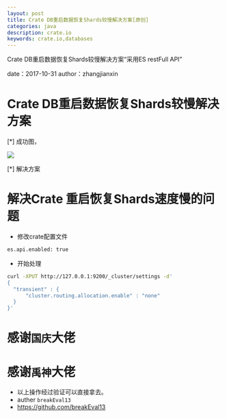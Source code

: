 ```yaml
---
layout: post
title: Crate DB重启数据恢复Shards较慢解决方案[原创]
categories: java
description: crate.io
keywords: crate.io,databases
---
```



Crate DB重启数据恢复Shards较慢解决方案“采用ES restFull API”


date：2017-10-31
author：zhangjianxin

# Crate DB重启数据恢复Shards较慢解决方案

[*] 成功图，


   ![](https://112firshme11224.test.upcdn.net/images/crate-success.png)


[*] 解决方案


# 解决Crate 重启恢复Shards速度慢的问题
  * 修改crate配置文件
   ```bash
   es.api.enabled: true
   ```

  * 开始处理
  ```bash
  curl -XPUT http://127.0.0.1:9200/_cluster/settings -d'
  {
  	"transient" : {
  		"cluster.routing.allocation.enable" : "none"
  	}
  }'
  ```

# 感谢`国庆`大佬
# 感谢`禹神`大佬

* 以上操作经过验证可以直接拿去。
* auther `breakEval13`
* https://github.com/breakEval13